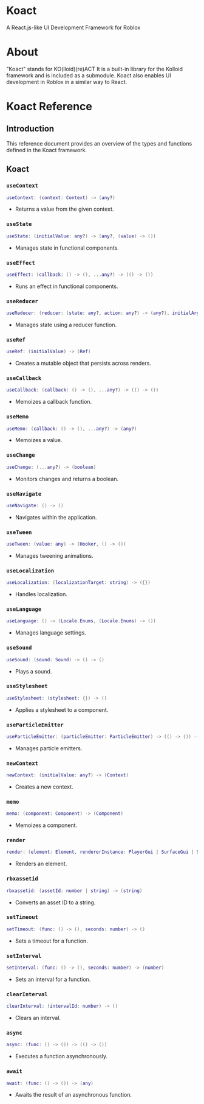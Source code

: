 # Koact
A React.js-like UI Development Framework for Roblox

# About
"Koact" stands for KO(lloid)(re)ACT
It is a built-in library for the Kolloid framework and is included as a submodule.
Koact also enables UI development in Roblox in a similar way to React.

# Koact Reference

## Introduction

This reference document provides an overview of the types and functions defined in the Koact framework.

## Koact

### `useContext`

```lua
useContext: (context: Context) -> (any?)
```

- Returns a value from the given context.

### `useState`

```lua
useState: (initialValue: any?) -> (any?, (value) -> ())
```

- Manages state in functional components.

### `useEffect`

```lua
useEffect: (callback: () -> (), ...any?) -> (() -> ())
```

- Runs an effect in functional components.

### `useReducer`

```lua
useReducer: (reducer: (state: any?, action: any?) -> (any?), initialArg: any?) -> (any?, (action: any?) -> ())
```

- Manages state using a reducer function.

### `useRef`

```lua
useRef: (initialValue) -> (Ref)
```

- Creates a mutable object that persists across renders.

### `useCallback`

```lua
useCallback: (callback: () -> (), ...any?) -> (() -> ())
```

- Memoizes a callback function.

### `useMemo`

```lua
useMemo: (callback: () -> (), ...any?) -> (any?)
```

- Memoizes a value.

### `useChange`

```lua
useChange: (...any?) -> (boolean)
```

- Monitors changes and returns a boolean.

### `useNavigate`

```lua
useNavigate: () -> ()
```

- Navigates within the application.

### `useTween`

```lua
useTween: (value: any) -> (Hooker, () -> ())
```

- Manages tweening animations.

### `useLocalization`

```lua
useLocalization: (localizationTarget: string) -> ({})
```

- Handles localization.

### `useLanguage`

```lua
useLanguage: () -> (Locale.Enums, (Locale.Enums) -> ())
```

- Manages language settings.

### `useSound`

```lua
useSound: (sound: Sound) -> () -> ()
```

- Plays a sound.

### `useStylesheet`

```lua
useStylesheet: (stylesheet: {}) -> ()
```

- Applies a stylesheet to a component.

### `useParticleEmitter`

```lua
useParticleEmitter: (particleEmitter: ParticleEmitter) -> (() -> ()) -- emit(emitCountOrToggle: number | boolean)
```

- Manages particle emitters.

### `newContext`

```lua
newContext: (initialValue: any?) -> (Context)
```

- Creates a new context.

### `memo`

```lua
memo: (component: Component) -> (Component)
```

- Memoizes a component.

### `render`

```lua
render: (element: Element, rendererInstance: PlayerGui | SurfaceGui | ScreenGui | BillboardGui) -> ()
```

- Renders an element.

### `rbxassetid`

```lua
rbxassetid: (assetId: number | string) -> (string)
```

- Converts an asset ID to a string.

### `setTimeout`

```lua
setTimeout: (func: () -> (), seconds: number) -> ()
```

- Sets a timeout for a function.

### `setInterval`

```lua
setInterval: (func: () -> (), seconds: number) -> (number)
```

- Sets an interval for a function.

### `clearInterval`

```lua
clearInterval: (intervalId: number) -> ()
```

- Clears an interval.

### `async`

```lua
async: (func: () -> ()) -> (() -> ())
```

- Executes a function asynchronously.

### `await`

```lua
await: (func: () -> ()) -> (any)
```

- Awaits the result of an asynchronous function.
